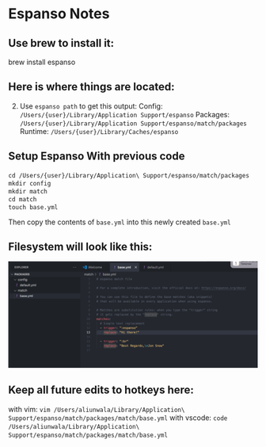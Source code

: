 # Espanso Notes

## Use brew to install it:

brew install espanso

## Here is where things are located:

2. Use `espanso path` to get this output:
   Config: `/Users/{user}/Library/Application Support/espanso`
   Packages: `/Users/{user}/Library/Application Support/espanso/match/packages`
   Runtime: `/Users/{user}/Library/Caches/espanso`

## Setup Espanso With previous code

```shell
cd /Users/{user}/Library/Application\ Support/espanso/match/packages
mkdir config
mkdir match
cd match
touch base.yml
```

Then copy the contents of `base.yml` into this newly created `base.yml`

## Filesystem will look like this:

![alt text](images/espansoBase.png)

## Keep all future edits to hotkeys here:

with vim:
`vim /Users/aliunwala/Library/Application\ Support/espanso/match/packages/match/base.yml`
with vscode:
`code /Users/aliunwala/Library/Application\ Support/espanso/match/packages/match/base.yml`
